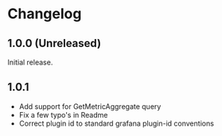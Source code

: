 # Changelog

## 1.0.0 (Unreleased)

Initial release.

## 1.0.1 

- Add support for GetMetricAggregate query
- Fix a few typo's in Readme
- Correct plugin id to standard grafana plugin-id conventions
